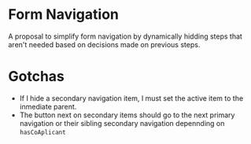 # Form Navigation

A proposal to simplify form navigation by dynamically hidding steps that aren't needed based on decisions made on previous steps.

# Gotchas

- If I hide a secondary navigation item, I must set the active item to the inmediate parent.
- The button next on secondary items should go to the next primary navigation or their sibling secondary navigation depennding on `hasCoAplicant`
